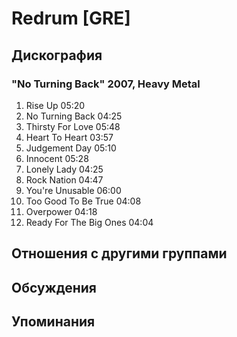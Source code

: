 # Redrum [GRE]



## Дискография

### "No Turning Back" 2007, Heavy Metal

1.	 Rise Up	05:20	 
2.	 No Turning Back	04:25	 
3.	 Thirsty For Love	05:48	 
4.	 Heart To Heart	03:57	 
5.	 Judgement Day	05:10	 
6.	 Innocent	05:28	 
7.	 Lonely Lady	04:25	 
8.	 Rock Nation	04:47	 
9.	 You're Unusable	06:00	 
10.	 Too Good To Be True	04:08	 
11.	 Overpower	04:18	 
12.	 Ready For The Big Ones	04:04	


## Отношения с другими группами


## Обсуждения


## Упоминания

